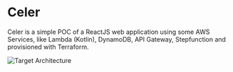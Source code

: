 # Celer
Celer is a simple POC of a ReactJS web application using some AWS Services, like Lambda (Kotlin), DynamoDB, API Gateway, Stepfunction and provisioned with Terraform.

![Target Architecture](https://postimg.cc/r0hz1MfV)